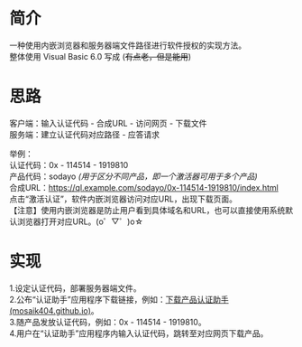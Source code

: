 # 简介

一种使用内嵌浏览器和服务器端文件路径进行软件授权的实现方法。<br>
整体使用 Visual Basic 6.0 写成 (~~有点老，但是能用~~)<br>

# 思路

客户端：输入认证代码 - 合成URL - 访问网页 - 下载文件<br>
服务端：建立认证代码对应路径 - 应答请求<br>

举例：<br>
认证代码：0x - 114514 - 1919810<br>
产品代码：sodayo  *(用于区分不同产品，即一个激活器可用于多个产品)*<br>
合成URL：https://ql.example.com/sodayo/0x-114514-1919810/index.html<br>
点击“激活认证”，软件内嵌浏览器访问对应URL，出现下载页面。<br>
【注意】使用内嵌浏览器是防止用户看到具体域名和URL，也可以直接使用系统默认浏览器打开对应URL。(o゜▽゜)o☆<br>

# 实现

1.设定认证代码，部署服务器端文件。<br>
2.公布“认证助手”应用程序下载链接，例如：[下载产品认证助手 (mosaik404.github.io)](https://mosaik404.github.io/products-quali/demo/download/quali/qualiapp.html)。<br>
3.随产品发放认证代码，例如：0x - 114514 - 1919810。<br>
4.用户在“认证助手”应用程序内输入认证代码，跳转至对应网页下载产品。<br>
